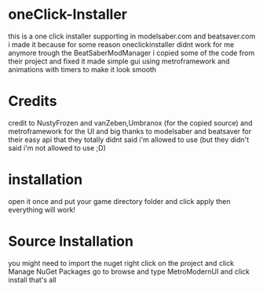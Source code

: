 # oneClick-Installer

this is a one click installer supporting in modelsaber.com and beatsaver.com
i made it because for some reason oneclickinstaller didnt work for me anymore trough the BeatSaberModManager
i copied some of the code from their project and fixed it made simple gui using metroframework and animations with timers
to make it look smooth

# Credits
credit to NustyFrozen and vanZeben,Umbranox (for the copied source) and metroframework for the UI and big thanks to modelsaber and beatsaver for their easy api that they totally didnt said i'm allowed to use (but they didn't said i'm not allowed to use ;D)


# installation
open it once and put your game directory folder and click apply then everything will work!


# Source Installation
you might need to import the nuget right click on the project and click Manage NuGet Packages
go to browse and type MetroModernUI and click install that's all
